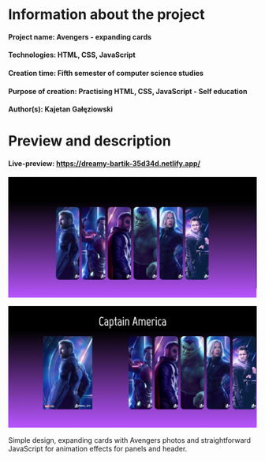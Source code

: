 # Information about the project

#### Project name: Avengers - expanding cards
#### Technologies: HTML, CSS, JavaScript
#### Creation time: Fifth semester of computer science studies
#### Purpose of creation: Practising HTML, CSS, JavaScript - Self education
#### Author(s): Kajetan Gałęziowski 

# Preview and description

#### Live-preview: https://dreamy-bartik-35d34d.netlify.app/

![Expanding cards collapsed](./preview/avengers_expanding_cards_collapsed.png)

![Expanding cards expanded](./preview/avengers_expanding_cards_expanded.png)

Simple design, expanding cards with Avengers photos and straightforward JavaScript for animation effects for panels and header.
